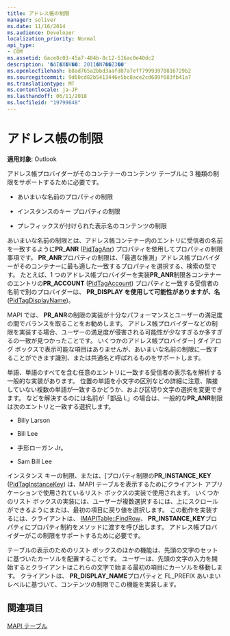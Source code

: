 ```yaml
---
title: アドレス帳の制限
manager: soliver
ms.date: 11/16/2014
ms.audience: Developer
localization_priority: Normal
api_type:
- COM
ms.assetid: 6ace8c03-45a7-484b-8c12-516ac0e40dc2
description: '�ŏI�X�V��: 2011�N7��23��'
ms.openlocfilehash: b8ad765a2bbd3aafd87a7eff79993978816729b2
ms.sourcegitcommit: 9d60cd82b5413446e5bc8ace2cd689f683fb41a7
ms.translationtype: MT
ms.contentlocale: ja-JP
ms.lasthandoff: 06/11/2018
ms.locfileid: "19799648"
---
```

# <a name="address-book-restrictions"></a>アドレス帳の制限

  
  
**適用対象**: Outlook 
  
アドレス帳プロバイダーがそのコンテナーのコンテンツ テーブルに 3 種類の制限をサポートするために必要です。
  
- あいまいな名前のプロパティの制限
    
- インスタンスのキー プロパティの制限
    
- プレフィックスが付けられた表示名のコンテンツの制限
    
あいまいな名前の制限とは、アドレス帳コンテナー内のエントリに受信者の名前を一致するように**PR_ANR** ([PidTagAnr](pidtaganr-canonical-property.md)) プロパティを使用してプロパティの制限事項です。 **PR_ANR**プロパティの制限は、「最適な推測」アドレス帳プロバイダーがそのコンテナーに最も適した一致するプロパティを選択する、検索の型です。 たとえば、1 つのアドレス帳プロバイダーを実装**PR_ANR**制限各コンテナーのエントリの**PR_ACCOUNT** ([PidTagAccount](pidtagaccount-canonical-property.md)) プロパティと一致する受信者の名前で別のプロバイダーは、 **PR_DISPLAY を使用して可能性がありますが、名**([PidTagDisplayName](pidtagdisplayname-canonical-property.md))。
  
MAPI では、 **PR_ANR**の制限の実装が十分なパフォーマンスとユーザーの満足度の間でバランスを取ることをお勧めします。 アドレス帳プロバイダーなどの制限を実装する場合、ユーザーの満足度が侵害される可能性が少なすぎるか多すぎるの一致が見つかったことです。 いくつかのアドレス帳プロバイダー] ダイアログ ボックスで表示可能な項目はありませんが、あいまいな名前の制限に一致することができます識別、または共通名と呼ばれるものをサポートします。 
  
単語、単語のすべてを含む任意のエントリに一致する受信者の表示名を解析する一般的な実装があります。 位置の単語を小文字の区別などの詳細に注意、隣接していない複数の単語が一致するかどうか、および区切り文字の選択を変更できます。 などを解決するのには名前が「部品 L」の場合は、一般的な**PR_ANR**制限は次のエントリと一致する選択します。 
  
- Billy Larson
    
- Bill Lee
    
- 手形ローガン Jr。 
    
- Sam Bill Lee
    
インスタンス キーの制限、または、[プロパティ制限の**PR_INSTANCE_KEY** ([PidTagInstanceKey](pidtaginstancekey-canonical-property.md)) は、MAPI テーブルを表示するためにクライアント アプリケーションで使用されているリスト ボックスの実装で使用されます。 いくつかのリスト ボックスの実装には、ユーザーが複数選択するには、上にスクロールができるようにまたは、最初の項目に戻り値を選択します。 この動作を実装するには、クライアントは、 [IMAPITable::FindRow](imapitable-findrow.md)、 **PR_INSTANCE_KEY**プロパティにプロパティ制約をメソッドに渡すを呼び出します。 アドレス帳プロバイダーがこの制限をサポートするために必要です。 
  
テーブルの表示のためのリスト ボックスのほかの機能は、先頭の文字のセットに基づいたカーソルを配置することです。 ユーザーは、先頭の文字の入力を開始するとクライアントはこれらの文字で始まる最初の項目にカーソルを移動します。 クライアントは、 **PR_DISPLAY_NAME**プロパティと FL_PREFIX あいまいレベルに基づいて、コンテンツの制限でこの機能を実装します。 
  
## <a name="see-also"></a>関連項目



[MAPI テーブル](mapi-tables.md)

